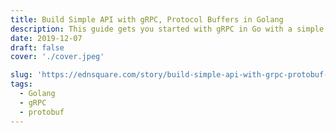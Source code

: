 ```yaml
---
title: Build Simple API with gRPC, Protocol Buffers in Golang
description: This guide gets you started with gRPC in Go with a simple working example.
date: 2019-12-07
draft: false
cover: './cover.jpeg'

slug: 'https://ednsquare.com/story/build-simple-api-with-grpc-protobuf-and-golang------kuxI0H'
tags:
  - Golang
  - gRPC
  - protobuf
---
```

